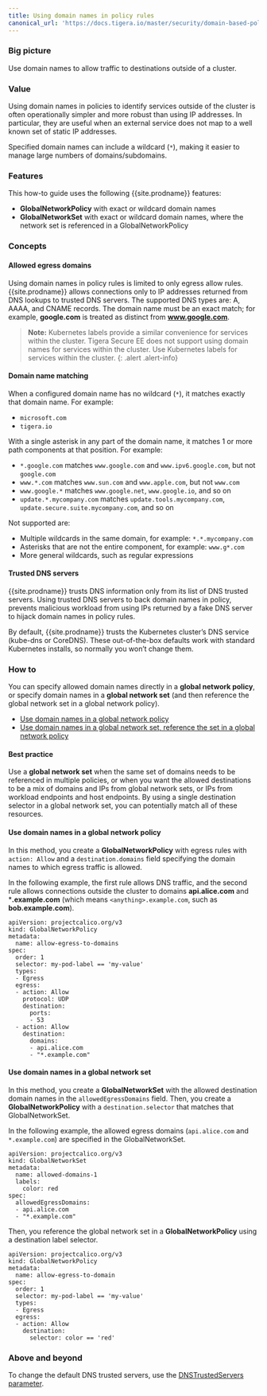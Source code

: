 ```yaml
---
title: Using domain names in policy rules
canonical_url: 'https://docs.tigera.io/master/security/domain-based-policy'
---
```


### Big picture

Use domain names to allow traffic to destinations outside of a cluster.

### Value

Using domain names in policies to identify services outside of the cluster is often operationally simpler and more robust than using IP
addresses. In particular, they are useful when an external service does not map to a well known set of static IP addresses.

Specified domain names can include a wildcard (`*`), making it easier to manage large numbers of domains/subdomains.

### Features

This how-to guide uses the following {{site.prodname}} features:

- **GlobalNetworkPolicy** with exact or wildcard domain names
- **GlobalNetworkSet** with exact or wildcard domain names, where the network set is referenced in a GlobalNetworkPolicy

### Concepts

#### Allowed egress domains

Using domain names in policy rules is limited to only egress allow rules. {{site.prodname}} allows connections only to IP addresses returned from DNS lookups to trusted DNS servers. The supported DNS types are: A, AAAA, and CNAME records. The domain name must be an exact match; for example, **google.com** is treated as distinct from **www.google.com**.

> **Note:** Kubernetes labels provide a similar convenience for
> services within the cluster. Tigera Secure EE does not support using
> domain names for services within the cluster. Use Kubernetes labels
> for services within the cluster.
{: .alert .alert-info}

#### Domain name matching

When a configured domain name has no wildcard (`*`), it matches exactly that domain name.  For example:

- `microsoft.com`
- `tigera.io`

With a single asterisk in any part of the domain name, it matches 1 or more path components at that position.  For example:

- `*.google.com` matches `www.google.com` and `www.ipv6.google.com`, but not `google.com`
- `www.*.com` matches `www.sun.com` and `www.apple.com`, but not `www.com`
- `www.google.*` matches `www.google.net`, `www.google.io`, and so on
- `update.*.mycompany.com` matches `update.tools.mycompany.com`, `update.secure.suite.mycompany.com`, and so on

Not supported are:

- Multiple wildcards in the same domain, for example: `*.*.mycompany.com`
- Asterisks that are not the entire component, for example: `www.g*.com`
- More general wildcards, such as regular expressions

#### Trusted DNS servers

{{site.prodname}} trusts DNS information only from its list of DNS trusted servers. Using trusted DNS servers to back domain names in
policy, prevents malicious workload from using IPs returned by a fake DNS server to hijack domain names in policy rules.

By default, {{site.prodname}} trusts the Kubernetes cluster’s DNS service (kube-dns or CoreDNS). These out-of-the-box defaults work with
standard Kubernetes installs, so normally you won’t change them.

### How to

You can specify allowed domain names directly in a **global network policy**, or specify domain names in a **global network set** (and then
reference the global network set in a global network policy).

- [Use domain names in a global network policy](#use-domain-names-in-a-global-network-policy)
- [Use domain names in a global network set, reference the set in a global network policy](#use-domain-names-in-a-global-network-set)

#### Best practice

Use a **global network set** when the same set of domains needs to be referenced in multiple policies, or when you want the allowed
destinations to be a mix of domains and IPs from global network sets, or IPs from workload endpoints and host endpoints. By using a single
destination selector in a global network set, you can potentially match all of these resources.

#### Use domain names in a global network policy

In this method, you create a **GlobalNetworkPolicy** with egress rules with `action: Allow` and a `destination.domains` field specifying the
domain names to which egress traffic is allowed.

In the following example, the first rule allows DNS traffic, and the second rule allows connections outside the cluster to domains
**api.alice.com** and ***.example.com** (which means `<anything>.example.com`, such as **bob.example.com**).

```
apiVersion: projectcalico.org/v3
kind: GlobalNetworkPolicy
metadata:
  name: allow-egress-to-domains
spec:
  order: 1
  selector: my-pod-label == 'my-value'
  types:
  - Egress
  egress:
  - action: Allow
    protocol: UDP
    destination:
      ports:
      - 53
  - action: Allow
    destination:
      domains:
      - api.alice.com
      - "*.example.com"
```
#### Use domain names in a global network set

In this method, you create a **GlobalNetworkSet** with the allowed destination domain names in the `allowedEgressDomains` field. Then,
you create a **GlobalNetworkPolicy** with a `destination.selector` that matches that GlobalNetworkSet.

In the following example, the allowed egress domains (`api.alice.com` and `*.example.com`) are specified in the GlobalNetworkSet.

```
apiVersion: projectcalico.org/v3
kind: GlobalNetworkSet
metadata:
  name: allowed-domains-1
  labels:
    color: red
spec:
  allowedEgressDomains:
  - api.alice.com
  - "*.example.com"
```

Then, you reference the global network set in a **GlobalNetworkPolicy** using a destination label selector.

```
apiVersion: projectcalico.org/v3
kind: GlobalNetworkPolicy
metadata:
  name: allow-egress-to-domain
spec:
  order: 1
  selector: my-pod-label == 'my-value'
  types:
  - Egress
  egress:
  - action: Allow
    destination:
      selector: color == 'red'
```

### Above and beyond

To change the default DNS trusted servers, use the [DNSTrustedServers parameter]({{site.baseurl}}/{{page.version}}/reference/felix/configuration).
